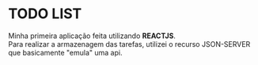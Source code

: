 <h1>TODO LIST </h1>

<p>Minha primeira aplicação feita utilizando <strong>REACTJS</strong>. </br> Para realizar a armazenagem das tarefas, utilizei o recurso JSON-SERVER que basicamente "emula" uma api.</p>
